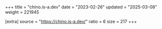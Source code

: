 +++
title = "chino.is-a.dev"
date = "2023-02-26"
updated = "2025-03-08"
weight = 221945

[extra]
source = "https://chino.is-a.dev/"
ratio = 6
size = 217
+++
